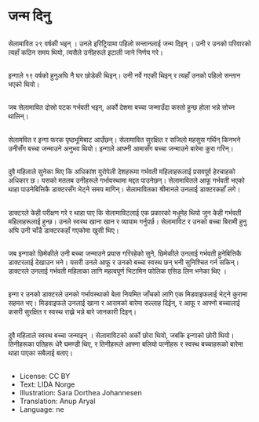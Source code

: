 # जन्म दिनु

##
सेलामावित २९ वर्षकी भइन् । उनले इरिट्रियामा पहिलो सन्तानलाई जन्म दिइन् । उनी र उनको परिवारको त्यहाँ कठिन समय थियो, त्यसैले उनीहरूले इटाली जाने निर्णय गरे।

##
इन्गाले १९ वर्षको हुनुअघि नै घर छोडेकी थिइन्। उनी नर्वे गएकी थिइन् र त्यहाँ उनको पहिलो सन्तान भएको थियो।

##
जब सेलामावित दोस्रो पटक गर्भवती भइन्, अर्को देशमा बच्चा जन्माउँदा कस्तो हुन्छ होला भन्ने सोच्न थालिन्।

##
सेलामवित र इन्गा फरक पृष्ठभूमिबाट आउँछन्। सेलामावित सुरक्षित र सजिलो महसुस गर्थिन् किनभने उनीसँग बच्चा जन्माउने अनुभव थियो। इन्गाले आफ्नी आमासँग बच्चा जन्माउने बारेमा कुरा गरिन्।

##
दुवै महिलाले सुनेका थिए कि अधिकांश युरोपेली देशहरूमा गर्भवती महिलाहरूलाई प्रसवपूर्व हेरचाहको अधिकार छ। यसको मतलब उनीहरूले गर्भावस्थामा मद्दत पाउनेछन्। सेलामावितले आफू गर्भवती भएको थाहा पाउनेबित्तिकै डाक्टरसँग भेट्ने समय मागिन्। सेलामावितका श्रीमानले उनलाई डाक्टरकहाँ लगे।

##
डाक्टरले केही परीक्षण गरे र थाहा पाए कि सेलामाविटलाई एक प्रकारको मधुमेह थियो जुन केही गर्भवती महिलाहरूलाई हुन्छ। उनले स्वस्थ खाना खान र व्यायाम गर्नुपर्छ। सेलामाविट र उनको बच्चा बिरामी हुनु अघि उनी चाँडै डाक्टरकहाँ गएकोमा खुसी थिए।

##
जब इन्गाको छिमेकीले उनी बच्चा जन्माउने प्रयास गरिरहेको सुने, छिमेकीले उनलाई गर्भवती हुनेबित्तिकै डाक्टरलाई देखाउन भने। यसरी उनले आफू र उनको बच्चा स्वस्थ छन् भनी सुनिश्चित गर्न सकिन्। डाक्टरले उनलाई गर्भवती महिलाका लागि महत्वपूर्ण भिटामिन फोलिक एसिड लिन भनेका थिए ।

##
इन्गा र उनको डाक्टरले उनको गर्भावस्थाको बेला नियमित जाँचको लागि एक मिडवाइफलाई भेट्ने कुरामा सहमत भए। मिडवाइफले उनलाई खाना र आरामको बारेमा सल्लाह दिईन्, र आफू र आफ्नो बच्चालाई कसरी सुरक्षित र स्वस्थ राख्ने भन्ने बारे जानकारी दिइन्।

##
दुवै महिलाले स्वस्थ बच्चा जन्माइन् । सेलामाविटको अर्को छोरा थियो, जबकि इन्गाको छोरी थियो। तिनीहरूका पतिहरू धेरै घमण्डी थिए, र तिनीहरूले आफ्ना बलियो पत्नीहरू र स्वस्थ बच्चाहरूको बारेमा थाहा पाएका सबैलाई बताए।

##
* License: CC BY
* Text: LIDA Norge
* Illustration: Sara Dorthea Johannesen
* Translation: Anup Aryal
* Language: ne
